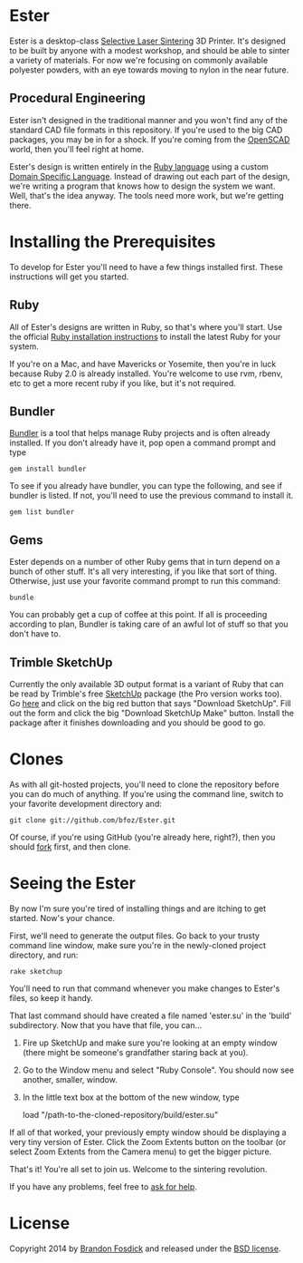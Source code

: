 Ester
=====

Ester is a desktop-class [Selective Laser Sintering]() 3D Printer. It's designed to be built by anyone with a modest workshop, and should be able to sinter a variety of materials. For now we're focusing on commonly available polyester powders, with an eye towards moving to nylon in the near future.

Procedural Engineering
----------------------

Ester isn't designed in the traditional manner and you won't find any of the standard CAD file formats in this repository. If you're used to the big CAD packages, you may be in for a shock. If you're coming from the [OpenSCAD](http://www.openscad.org) world, then you'll feel right at home.

Ester's design is written entirely in the [Ruby language](https://www.ruby-lang.org/en/) using a custom [Domain Specific Language](http://en.wikipedia.org/wiki/Domain-specific_language). Instead of drawing out each part of the design, we're writing a program that knows how to design the system we want. Well, that's the idea anyway. The tools need more work, but we're getting there.

Installing the Prerequisites
============================

To develop for Ester you'll need to have a few things installed first. These instructions will get you started.

Ruby
----

All of Ester's designs are written in Ruby, so that's where you'll start. Use the official [Ruby installation instructions](https://www.ruby-lang.org/en/installation/) to install the latest Ruby for your system.

If you're on a Mac, and have Mavericks or Yosemite, then you're in luck because Ruby 2.0 is already installed. You're welcome to use rvm, rbenv, etc to get a more recent ruby if you like, but it's not required.

Bundler
-------

[Bundler](http://bundler.io) is a tool that helps manage Ruby projects and is often already installed. If you don't already have it, pop open a command prompt and type

    gem install bundler

To see if you already have bundler, you can type the following, and see if bundler is listed. If not, you'll need to use the previous command to install it.

    gem list bundler

Gems
----

Ester depends on a number of other Ruby gems that in turn depend on a bunch of other stuff. It's all very interesting, if you like that sort of thing. Otherwise, just use your favorite command prompt to run this command:

    bundle

You can probably get a cup of coffee at this point. If all is proceeding according to plan, Bundler is taking care of an awful lot of stuff so that you don't have to.

Trimble SketchUp
----------------

Currently the only available 3D output format is a variant of Ruby that can be read by Trimble's free [SketchUp](http://www.sketchup.com) package (the Pro version works too). Go [here](http://www.sketchup.com) and click on the big red button that says "Download SketchUp". Fill out the form and click the big "Download SketchUp Make" button. Install the package after it finishes downloading and you should be good to go.

Clones
======

As with all git-hosted projects, you'll need to clone the repository before you can do much of anything. If you're using the command line, switch to your favorite development directory and:

    git clone git://github.com/bfoz/Ester.git

Of course, if you're using GitHub (you're already here, right?), then you should [fork](https://github.com/bfoz/Ester/fork) first, and then clone.

Seeing the Ester
================

By now I'm sure you're tired of installing things and are itching to get started. Now's your chance.

First, we'll need to generate the output files. Go back to your trusty command line window, make sure you're in the newly-cloned project directory, and run:

    rake sketchup

You'll need to run that command whenever you make changes to Ester's files, so keep it handy.

That last command should have created a file named 'ester.su' in the 'build' subdirectory. Now that you have that file, you can...

1. Fire up SketchUp and make sure you're looking at an empty window (there might be someone's grandfather staring back at you).
2. Go to the Window menu and select "Ruby Console". You should now see another, smaller, window.
3. In the little text box at the bottom of the new window, type


    load "/path-to-the-cloned-repository/build/ester.su"

If all of that worked, your previously empty window should be displaying a very tiny version of Ester. Click the Zoom Extents button on the toolbar (or select Zoom Extents from the Camera menu) to get the bigger picture.

That's it! You're all set to join us. Welcome to the sintering revolution.

If you have any problems, feel free to [ask for help](bfosdick@gmail.com).

License
=======

Copyright 2014 by [Brandon Fosdick](bfoz@bfoz.net) and released under the [BSD license](http://opensource.org/licenses/BSD-2-Clause).

